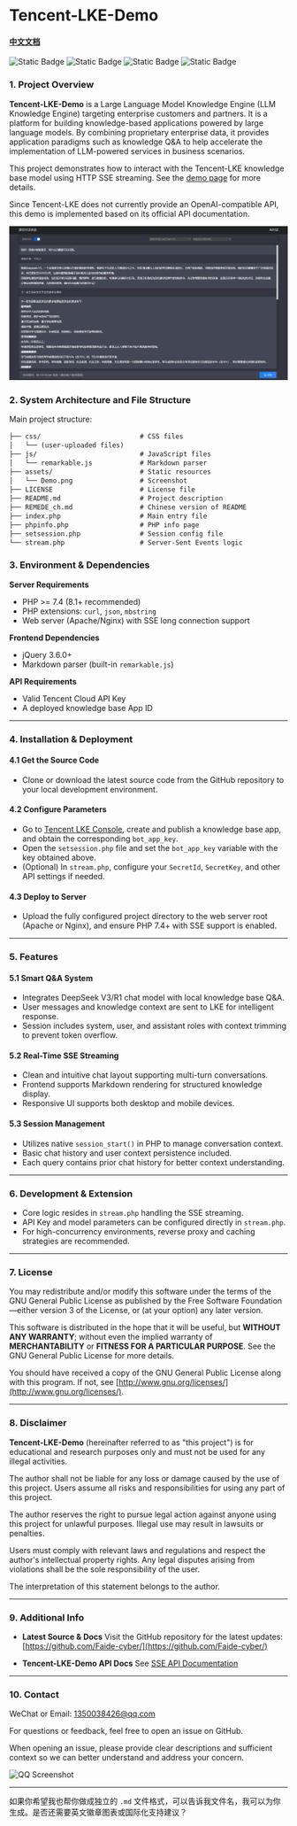 # Tencent-LKE-Demo

#### [中文文档](https://github.com/Faide-cyber/Tencent-LKE-Demo/REMEDE_ch.md)

![Static Badge](https://img.shields.io/badge/%40Github-Faide-%2300FFFF) ![Static Badge](https://img.shields.io/badge/Platform-Windows-%238c37dc) ![Static Badge](https://img.shields.io/badge/Version-1.0.0-%23e87435) ![Static Badge](https://img.shields.io/badge/License-GNU3.0-%2314bbc1)

### 1. Project Overview

**Tencent-LKE-Demo** is a Large Language Model Knowledge Engine (LLM Knowledge Engine) targeting enterprise customers and partners. It is a platform for building knowledge-based applications powered by large language models. By combining proprietary enterprise data, it provides application paradigms such as knowledge Q\&A to help accelerate the implementation of LLM-powered services in business scenarios.

This project demonstrates how to interact with the Tencent-LKE knowledge base model using HTTP SSE streaming. See the [demo page](https://faide.top/myproject/index.php) for more details.

Since Tencent-LKE does not currently provide an OpenAI-compatible API, this demo is implemented based on its official API documentation.

<img src="https://github.com/Faide-cyber/Tencent-LKE-Demo/blob/main/assets/Demo.png" width="800px">

### 2. System Architecture and File Structure

Main project structure:

```
├── css/                         # CSS files
│   └── (user-uploaded files)
├── js/                          # JavaScript files
│   └── remarkable.js            # Markdown parser
├── assets/                      # Static resources
│   └── Demo.png                 # Screenshot
├── LICENSE                      # License file
├── README.md                    # Project description
├── REMEDE_ch.md                 # Chinese version of README
├── index.php                    # Main entry file
├── phpinfo.php                  # PHP info page
├── setsession.php               # Session config file
└── stream.php                   # Server-Sent Events logic
```

### 3. Environment & Dependencies

**Server Requirements**

* PHP >= 7.4 (8.1+ recommended)
* PHP extensions: `curl`, `json`, `mbstring`
* Web server (Apache/Nginx) with SSE long connection support

**Frontend Dependencies**

* jQuery 3.6.0+
* Markdown parser (built-in `remarkable.js`)

**API Requirements**

* Valid Tencent Cloud API Key
* A deployed knowledge base App ID

---

### 4. Installation & Deployment

#### 4.1 Get the Source Code

* Clone or download the latest source code from the GitHub repository to your local development environment.

#### 4.2 Configure Parameters

* Go to [Tencent LKE Console](https://lke.cloud.tencent.com/lke#/app/home/), create and publish a knowledge base app, and obtain the corresponding `bot_app_key`.
* Open the `setsession.php` file and set the `bot_app_key` variable with the key obtained above.
* (Optional) In `stream.php`, configure your `SecretId`, `SecretKey`, and other API settings if needed.

#### 4.3 Deploy to Server

* Upload the fully configured project directory to the web server root (Apache or Nginx), and ensure PHP 7.4+ with SSE support is enabled.

---

### 5. Features

#### 5.1 Smart Q\&A System

* Integrates DeepSeek V3/R1 chat model with local knowledge base Q\&A.
* User messages and knowledge context are sent to LKE for intelligent response.
* Session includes system, user, and assistant roles with context trimming to prevent token overflow.

#### 5.2 Real-Time SSE Streaming

* Clean and intuitive chat layout supporting multi-turn conversations.
* Frontend supports Markdown rendering for structured knowledge display.
* Responsive UI supports both desktop and mobile devices.

#### 5.3 Session Management

* Utilizes native `session_start()` in PHP to manage conversation context.
* Basic chat history and user context persistence included.
* Each query contains prior chat history for better context understanding.

---

### 6. Development & Extension

* Core logic resides in `stream.php` handling the SSE streaming.
* API Key and model parameters can be configured directly in `stream.php`.
* For high-concurrency environments, reverse proxy and caching strategies are recommended.

---

### 7. License

You may redistribute and/or modify this software under the terms of the GNU General Public License as published by the Free Software Foundation—either version 3 of the License, or (at your option) any later version.

This software is distributed in the hope that it will be useful, but **WITHOUT ANY WARRANTY**; without even the implied warranty of **MERCHANTABILITY** or **FITNESS FOR A PARTICULAR PURPOSE**. See the GNU General Public License for more details.

You should have received a copy of the GNU General Public License along with this program. If not, see [http://www.gnu.org/licenses/](http://www.gnu.org/licenses/).

---

### 8. Disclaimer

**Tencent-LKE-Demo** (hereinafter referred to as "this project") is for educational and research purposes only and must not be used for any illegal activities.

The author shall not be liable for any loss or damage caused by the use of this project. Users assume all risks and responsibilities for using any part of this project.

The author reserves the right to pursue legal action against anyone using this project for unlawful purposes. Illegal use may result in lawsuits or penalties.

Users must comply with relevant laws and regulations and respect the author's intellectual property rights. Any legal disputes arising from violations shall be the sole responsibility of the user.

The interpretation of this statement belongs to the author.

---

### 9. Additional Info

* **Latest Source & Docs**
  Visit the GitHub repository for the latest updates: [https://github.com/Faide-cyber/](https://github.com/Faide-cyber/)

* **Tencent-LKE-Demo API Docs**
  See [SSE API Documentation](https://cloud.tencent.com/document/product/1759/105561/)

---

### 10. Contact

WeChat or Email: [1350038426@qq.com](mailto:1350038426@qq.com)

For questions or feedback, feel free to open an issue on GitHub.

When opening an issue, please provide clear descriptions and sufficient context so we can better understand and address your concern.

![QQ Screenshot](https://github.com/Faide-cyber/MouseCopy/assets/148406475/8b7ac122-d438-4d64-b6d0-330b514e4389)

---

如果你希望我也帮你做成独立的 `.md` 文件格式，可以告诉我文件名，我可以为你生成。是否还需要英文徽章图表或国际化支持建议？
